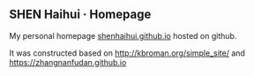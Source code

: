## SHEN Haihui · Homepage

My personal homepage [shenhaihui.github.io](https://shenhaihui.github.io/) hosted on github.

It was constructed based on http://kbroman.org/simple_site/ and https://zhangnanfudan.github.io

